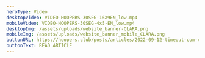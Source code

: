 ```yaml
---
heroType: Video
desktopVideo: VIDEO-HOOPERS-30SEG-16X9EN_low.mp4
mobileVideo: VIDEO-HOOPERS-30SEG-4x5-EN_low.mp4
desktopImg: /assets/uploads/website_banner-CLARA.png
mobileImg: /assets/uploads/website_banner_mobile_CLARA.png
buttonURL: https://hoopers.club/posts/articles/2022-09-12-timeout-com-clara-silva/
buttonText: READ ARTICLE
---
```

